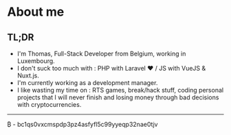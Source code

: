 # About me

## TL;DR

- I'm Thomas, Full-Stack Developer from Belgium, working in Luxembourg.
- I don't suck too much with : PHP with Laravel ❤️ / JS with VueJS & Nuxt.js.
- I'm currently working as a development manager.
- I like wasting my time on : RTS games, break/hack stuff, coding personal projects that I will never finish and losing money through bad decisions with cryptocurrencies.

---
  
₿ - bc1qs0vxcmspdp3pz4asfyfl5c99yyeqp32nae0tjv